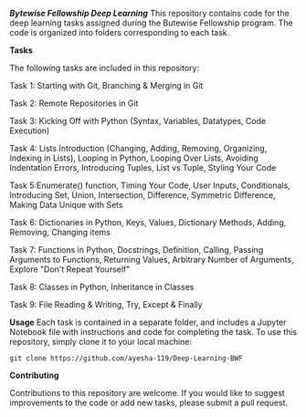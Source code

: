 ***Bytewise Fellowship Deep Learning*** 
This repository contains code for the deep learning tasks assigned during the Butewise Fellowship program. The code is organized into folders corresponding to each task.


**Tasks**

The following tasks are included in this repository:


Task 1: Starting with Git, Branching & Merging in Git


Task 2: Remote Repositories in Git


Task 3: Kicking Off with Python (Syntax, Variables, Datatypes, Code Execution)

Task 4: Lists Introduction (Changing, Adding, Removing, Organizing, Indexing in Lists), Looping in Python, Looping Over Lists, Avoiding Indentation Errors, Introducing Tuples, List vs Tuple, Styling Your Code 

Task 5:Enumerate() function, Timing Your Code, User Inputs, Conditionals, Introducing Set, Union, Intersection, Difference, Symmetric Difference, Making Data Unique with Sets 

Task 6: Dictionaries in Python, Keys, Values, Dictionary Methods, Adding, Removing, Changing items 

Task 7: Functions in Python, Docstrings, Definition, Calling, Passing Arguments to Functions, Returning Values, Arbitrary Number of Arguments, Explore "Don't Repeat Yourself" 

Task 8: Classes in Python, Inheritance in Classes 

Task 9: File Reading & Writing, Try, Except & Finally


**Usage**
Each task is contained in a separate folder, and includes a Jupyter Notebook file with instructions and code for completing the task. To use this repository, simply clone it to your local machine:


`git clone https://github.com/ayesha-119/Deep-Learning-BWF`


**Contributing**

Contributions to this repository are welcome. If you would like to suggest improvements to the code or add new tasks, please submit a pull request.

